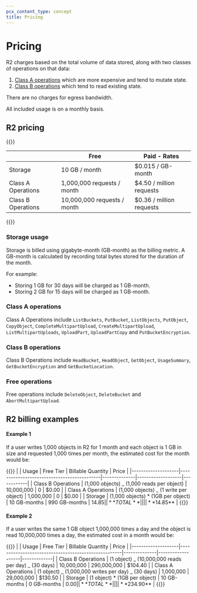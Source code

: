 ```yaml
---
pcx_content_type: concept
title: Pricing
---
```


# Pricing

R2 charges based on the total volume of data stored, along with two classes of operations on that data:

1. [Class A operations](#class-a-operations) which are more expensive and tend to mutate state.
2. [Class B operations](#class-b-operations) which tend to read existing state.

There are no charges for egress bandwidth.

All included usage is on a monthly basis.

## R2 pricing

{{<table-wrap>}}

|                    | Free                        | Paid - Rates             |
| ------------------ | --------------------------- | ------------------------ |
| Storage            | 10 GB / month               | $0.015 / GB-month        |
| Class A Operations | 1,000,000 requests / month  | $4.50 / million requests |
| Class B Operations | 10,000,000 requests / month | $0.36 / million requests |

{{</table-wrap>}}

### Storage usage

Storage is billed using gigabyte-month (GB-month) as the billing metric. A GB-month is calculated by recording total bytes stored for the duration of the month.

For example:

- Storing 1 GB for 30 days will be charged as 1 GB-month.
- Storing 2 GB for 15 days will be charged as 1 GB-month.

### Class A operations

Class A Operations include `ListBuckets`, `PutBucket`, `ListObjects`, `PutObject`, `CopyObject`, `CompleteMultipartUpload`, `CreateMultipartUpload`, `ListMultipartUploads`, `UploadPart`, `UploadPartCopy` and `PutBucketEncryption`.

### Class B operations

Class B Operations include `HeadBucket`, `HeadObject`, `GetObject`, `UsageSummary`, `GetBucketEncryption` and `GetBucketLocation`.

### Free operations

Free operations include `DeleteObject`, `DeleteBucket` and `AbortMultipartUpload`.

## R2 billing examples

#### Example 1

If a user writes 1,000 objects in R2 for 1 month and each object is 1 GB in size and requested 1,000 times per month, the estimated cost for the month would be:

{{<table-wrap>}}
| | Usage | Free Tier | Billable Quantity | Price |
|--------------------|--------------------------------------------|--------------|-------------------|------------|
| Class B Operations | (1,000 objects) _ (1,000 reads per object) | 10,000,000 | 0 | $0.00 |
| Class A Operations | (1,000 objects) _ (1 write per object) | 1,000,000 | 0 | $0.00 |
| Storage | (1,000 objects) \* (1GB per object) | 10 GB-months | 990 GB-months | $14.85 |
| **TOTAL** | | | | **$14.85** |
{{</table-wrap>}}

#### Example 2

If a user writes the same 1 GB object 1,000,000 times a day and the object is read 10,000,000 times a day, the estimated cost in a month would be:

{{<table-wrap>}}
| | Usage | Free Tier | Billable Quantity | Price |
|--------------------|-----------------------------------------------------|--------------|-------------------|-------------|
| Class B Operations | (1 object) _ (10,000,000 reads per day) _ (30 days) | 10,000,000 | 290,000,000 | $104.40 |
| Class A Operations | (1 object) _ (1,000,000 writes per day) _ (30 days) | 1,000,000 | 29,000,000 | $130.50 |
| Storage | (1 object) \* (1GB per object) | 10 GB-months | 0 GB-months | $0.00 |
| **TOTAL** | | | | **$234.90** |
{{</table-wrap>}}

